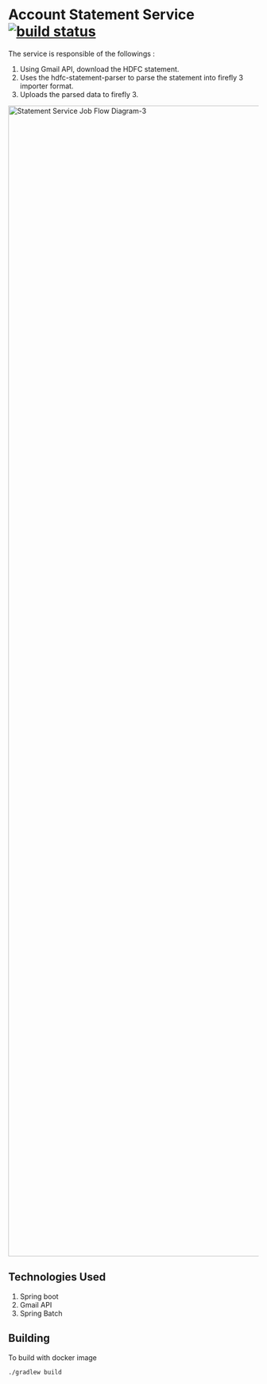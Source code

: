 # Account Statement Service [![build status](https://github.com/Sohardh/account-statement-service/actions/workflows/build.yml/badge.svg)](https://github.com/Sohardh/account-statement-service/actions/workflows/build.yml)

The service is responsible of the followings : 
1. Using Gmail API, download the HDFC statement.
2. Uses the hdfc-statement-parser to parse the statement into firefly 3 importer format.
3. Uploads the parsed data to firefly 3.

<img width="2312" alt="Statement Service Job Flow Diagram-3" src="https://github.com/user-attachments/assets/78d09c0c-48d8-4b42-9de5-628aab857fb0">


## Technologies Used
1. Spring boot
2. Gmail API
3. Spring Batch

## Building
To build with docker image
```shell
./gradlew build
```
